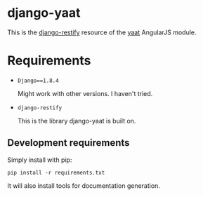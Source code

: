# django-yaat

This is the [django-restify](https://github.com/lovasb/django-restify) resource of the 
[yaat](https://github.com/slapec/yaat) AngularJS module.

# Requirements

- `Django==1.8.4`

    Might work with other versions. I haven't tried.
    
- `django-restify`

    This is the library django-yaat is built on.
    
## Development requirements

Simply install with pip:

`pip install -r requirements.txt`

It will also install tools for documentation generation.
